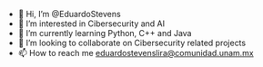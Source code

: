- 👋 Hi, I’m @EduardoStevens
- 👀 I’m interested in Cibersecurity and AI
- 🌱 I’m currently learning Python, C++ and Java
- 💞️ I’m looking to collaborate on Cibersecurity related projects
- 📫 How to reach me eduardostevenslira@comunidad.unam.mx

<!---
EduardoStevens/EduardoStevens is a ✨ special ✨ repository because its `README.md` (this file) appears on your GitHub profile.
You can click the Preview link to take a look at your changes.
--->
